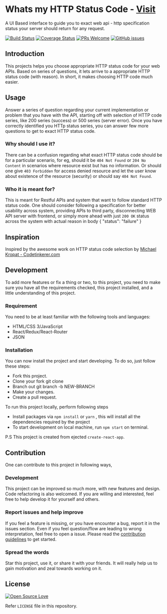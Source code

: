 # Whats my HTTP Status Code - [Visit](https://httpstatuscode.netlify.com)

A UI Based interface to guide you to exact web api - http specification status your server should return for any request.

[![Build Status](https://travis-ci.org/anubhavsrivastava/whats-my-http-statuscode.svg?branch=master)](https://travis-ci.org/anubhavsrivastava/whats-my-http-statuscode)
[![Coverage Status](https://coveralls.io/repos/github/anubhavsrivastava/whats-my-http-statuscode/badge.svg?branch=master)](https://coveralls.io/github/anubhavsrivastava/whats-my-http-statuscode?branch=master)
[![PRs Welcome](https://img.shields.io/badge/PRs-welcome-brightgreen.svg?style=flat-square)](http://makeapullrequest.com)
[![GitHub issues](https://img.shields.io/github/issues/anubhavsrivastava/whats-my-http-statuscode.svg?style=flat-square)](https://github.com/anubhavsrivastava/whats-my-http-statuscode/issues)

## Introduction

This projects helps you choose appropriate HTTP status code for your web APIs. Based on series of questions, it lets arrive to a appropriate HTTP status code (with reason). In short, it makes choosing HTTP code much easier.

## Usage

Answer a series of question regarding your current implementation or problem that you have with the API, starting off with selection of HTTP code series, like 200 series (success) or 500 series (server error). Once you have correctly identified you HTTp status series, you can answer few more questions to get to exact HTTP status code.

### Why should I use it?

There can be a confusion regarding what exact HTTP status code should be for a particular scenario, for eg, should it be `404 Not Found` or `204 No Content` in scenarios where resource exist but has no information. Or should one give `403 Forbidden` for access denied resource and let the user know about existence of the resource (security) or should say `404 Not Found`.

### Who it is meant for?

This is meant for Restful APIs and system that want to follow standard HTTP status code. One should consider following a specification for better usability across system, providing APIs to third party, disconnecting WEB API server with frontend, or simply more ahead with just `200 OK` status across the system with actual reason in body { "status": "failure" }

## Inspiration

Inspired by the awesome work on HTTP status code selection by [Michael Kropat - Codetinkerer.com](https://www.codetinkerer.com/2015/12/04/choosing-an-http-status-code.html)

## Development

To add more features or fix a thing or two, to this project, you need to make sure you have all the requirements checked, this project installed, and a little understanding of this project.

### Requirement

You need to be at least familiar with the following tools and languages:

-   HTML/CSS 3/JavaScript
-   React/Redux/React-Router
-   JSON

### Installation

You can now install the project and start developing. To do so, just follow these steps:

-   Fork this project.
-   Clone your fork git clone
-   Branch out git branch -b NEW-BRANCH
-   Make your changes.
-   Create a pull request.

To run this project locally, perform following steps

-   Install packages via `npm install` or `yarn` , this will install all the dependencies required by the project
-   To start development on local machine, run `npm start` on terminal.

P.S This project is created from ejected `create-react-app`.

## Contribution

One can contribute to this project in following ways,

### Development

This project can be improved so much more, with new features and design. Code refactoring is also welcomed. If you are willing and interested, feel free to help develop it for yourself and others.

### Report issues and help improve

If you feel a feature is missing, or you have encounter a bug, report it in the issues section. Even if you feel question/flow are leading to wrong interpretation, feel free to open a issue.
Please read the [contribution guidelines](CONTRIBUTING.md) to get started.

### Spread the words

Star this project, use it, or share it with your friends. It will really help us to gain motivation and zeal towards working on it.

## License

[![Open Source Love](https://badges.frapsoft.com/os/mit/mit.svg?v=102)](LICENSE)

Refer `LICENSE` file in this repository.
